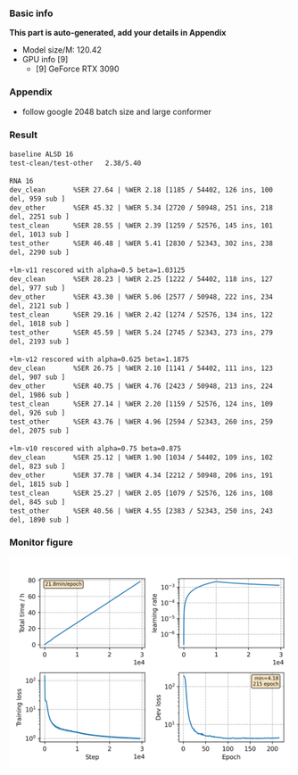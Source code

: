 ### Basic info

**This part is auto-generated, add your details in Appendix**

* Model size/M: 120.42
* GPU info \[9\]
  * \[9\] GeForce RTX 3090

### Appendix

* follow google 2048 batch size and large conformer

### Result
```
baseline ALSD 16
test-clean/test-other   2.38/5.40

RNA 16
dev_clean       %SER 27.64 | %WER 2.18 [1185 / 54402, 126 ins, 100 del, 959 sub ]
dev_other       %SER 45.32 | %WER 5.34 [2720 / 50948, 251 ins, 218 del, 2251 sub ]
test_clean      %SER 28.55 | %WER 2.39 [1259 / 52576, 145 ins, 101 del, 1013 sub ]
test_other      %SER 46.48 | %WER 5.41 [2830 / 52343, 302 ins, 238 del, 2290 sub ]

+lm-v11 rescored with alpha=0.5 beta=1.03125
dev_clean       %SER 28.23 | %WER 2.25 [1222 / 54402, 118 ins, 127 del, 977 sub ]
dev_other       %SER 43.30 | %WER 5.06 [2577 / 50948, 222 ins, 234 del, 2121 sub ]
test_clean      %SER 29.16 | %WER 2.42 [1274 / 52576, 134 ins, 122 del, 1018 sub ]
test_other      %SER 45.59 | %WER 5.24 [2745 / 52343, 273 ins, 279 del, 2193 sub ]

+lm-v12 rescored with alpha=0.625 beta=1.1875
dev_clean       %SER 26.75 | %WER 2.10 [1141 / 54402, 111 ins, 123 del, 907 sub ]
dev_other       %SER 40.75 | %WER 4.76 [2423 / 50948, 213 ins, 224 del, 1986 sub ]
test_clean      %SER 27.14 | %WER 2.20 [1159 / 52576, 124 ins, 109 del, 926 sub ]
test_other      %SER 43.76 | %WER 4.96 [2594 / 52343, 260 ins, 259 del, 2075 sub ]

+lm-v10 rescored with alpha=0.75 beta=0.875
dev_clean       %SER 25.12 | %WER 1.90 [1034 / 54402, 109 ins, 102 del, 823 sub ]
dev_other       %SER 37.78 | %WER 4.34 [2212 / 50948, 206 ins, 191 del, 1815 sub ]
test_clean      %SER 25.27 | %WER 2.05 [1079 / 52576, 126 ins, 108 del, 845 sub ]
test_other      %SER 40.56 | %WER 4.55 [2383 / 52343, 250 ins, 243 del, 1890 sub ]
```

### Monitor figure
![monitor](./monitor.png)
